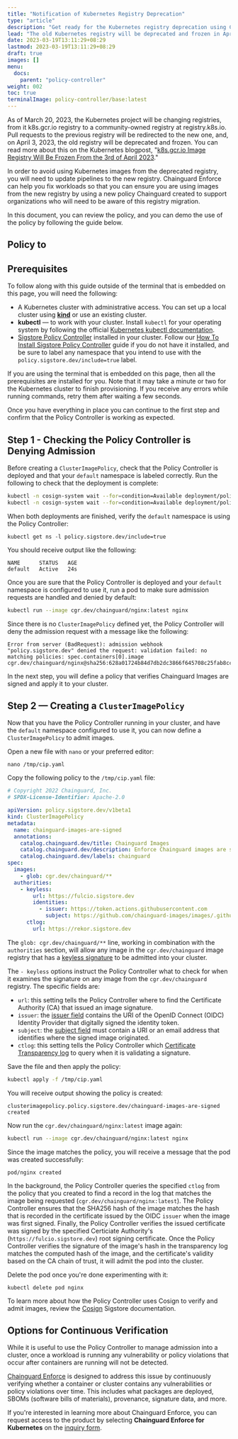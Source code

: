 ```yaml
---
title: "Notification of Kubernetes Registry Deprecation"
type: "article"
description: "Get ready for the Kubernetes registry deprecation using Chainguard Enforce"
lead: "The old Kubernetes registry will be deprecated and frozen in April 2023"
date: 2023-03-19T13:11:29+08:29
lastmod: 2023-03-19T13:11:29+08:29
draft: true
images: []
menu:
  docs:
    parent: "policy-controller"
weight: 002
toc: true
terminalImage: policy-controller/base:latest
---
```


As of March 20, 2023, the Kubernetes project will be changing registries, from it k8s.gcr.io registry to a community-owned registry at registry.k8s.io. Pull requests to the previous registry will be redirected to the new one, and, on April 3, 2023, the old registry will be deprecated and frozen. You can read more about this on the Kubernetes blogpost, "[k8s.gcr.io Image Registry Will Be Frozen From the 3rd of April 2023](https://kubernetes.io/blog/2023/02/06/k8s-gcr-io-freeze-announcement/)."

In order to avoid using Kubernetes images from the deprecated registry, you will need to update pipelines to the new registry. Chainguard Enforce can help you fix workloads so that you can ensure you are using images from the new registry by using a new policy Chainguard created to support organizations who will need to be aware of this registry migration.

In this document, you can review the policy, and you can demo the use of the policy by following the guide below.

## Policy to 

## Prerequisites

To follow along with this guide outside of the terminal that is embedded on this page, you will need the following:

* A Kubernetes cluster with administrative access. You can set up a local cluster using [**kind**](https://kind.sigs.k8s.io/docs/user/quick-start/#installation) or use an existing cluster.
* **kubectl** — to work with your cluster. Install `kubectl` for your operating system by following the official [Kubernetes kubectl documentation](https://kubernetes.io/docs/tasks/tools/#kubectl).
* [Sigstore Policy Controller](https://docs.sigstore.dev/policy-controller/overview/) installed in your cluster. Follow our [How To Install Sigstore Policy Controller](https://edu.chainguard.dev/open-source/sigstore/policy-controller/how-to-install-policy-controller/) guide if you do not have it installed, and be sure to label any namespace that you intend to use with the `policy.sigstore.dev/include=true` label.

If you are using the terminal that is embedded on this page, then all the prerequisites are installed for you. Note that it may take a minute or two for the Kubernetes cluster to finish provisioning. If you receive any errors while running commands, retry them after waiting a few seconds.

Once you have everything in place you can continue to the first step and confirm that the Policy Controller is working as expected.

## Step 1 - Checking the Policy Controller is Denying Admission

Before creating a `ClusterImagePolicy`, check that the Policy Controller is deployed and that your `default` namespace is labeled correctly. Run the following to check that the deployment is complete:

```bash
kubectl -n cosign-system wait --for=condition=Available deployment/policy-controller-webhook && \
kubectl -n cosign-system wait --for=condition=Available deployment/policy-controller-policy-webhook
```

When both deployments are finished, verify the `default` namespace is using the Policy Controller:

```
kubectl get ns -l policy.sigstore.dev/include=true
```

You should receive output like the following:

```
NAME      STATUS   AGE
default   Active   24s
```

Once you are sure that the Policy Controller is deployed and your `default` namespace is configured to use it, run a pod to make sure admission requests are handled and denied by default:

```bash
kubectl run --image cgr.dev/chainguard/nginx:latest nginx
```

Since there is no `ClusterImagePolicy` defined yet, the Policy Controller will deny the admission request with a message like the following:

```
Error from server (BadRequest): admission webhook "policy.sigstore.dev" denied the request: validation failed: no matching policies: spec.containers[0].image
cgr.dev/chainguard/nginx@sha256:628a01724b84d7db2dc3866f645708c25fab8cce30b98d3e5b76696291d65c4a
```

In the next step, you will define a policy that verifies Chainguard Images are signed and apply it to your cluster.

## Step 2 — Creating a `ClusterImagePolicy`

Now that you have the Policy Controller running in your cluster, and have the `default` namespace configured to use it, you can now define a `ClusterImagePolicy` to admit images.

Open a new file with `nano` or your preferred editor:

```shell
nano /tmp/cip.yaml
```

Copy the following policy to the `/tmp/cip.yaml` file:

```yaml
# Copyright 2022 Chainguard, Inc.
# SPDX-License-Identifier: Apache-2.0

apiVersion: policy.sigstore.dev/v1beta1
kind: ClusterImagePolicy
metadata:
  name: chainguard-images-are-signed
  annotations:
    catalog.chainguard.dev/title: Chainguard Images
    catalog.chainguard.dev/description: Enforce Chainguard images are signed
    catalog.chainguard.dev/labels: chainguard
spec:
  images:
    - glob: cgr.dev/chainguard/**
  authorities:
    - keyless:
        url: https://fulcio.sigstore.dev
        identities:
          - issuer: https://token.actions.githubusercontent.com
            subject: https://github.com/chainguard-images/images/.github/workflows/release.yaml@refs/heads/main
      ctlog:
        url: https://rekor.sigstore.dev
```

The `glob: cgr.dev/chainguard/**` line, working in combination with the `authorities` section, will allow any image in the `cgr.dev/chainguard` image registry that has a [keyless signature](https://docs.sigstore.dev/cosign/keyless/) to be admitted into your cluster.

The `- keyless` options instruct the Policy Controller what to check for when it examines the signature on any image from the `cgr.dev/chainguard` registry. The specific fields are:

* `url`: this setting tells the Policy Controller where to find the Certificate Authority (CA) that issued an image signature.
* `issuer`: the [issuer field](https://github.com/sigstore/fulcio/blob/main/docs/oid-info.md#1361415726411--issuer) contains the URI of the OpenID Connect (OIDC) Identity Provider that digitally signed the identity token.
* `subject`: the [subject field](https://github.com/sigstore/fulcio/blob/main/docs/certificate-specification.md#issued-certificate) must contain a URI or an email address that identifies where the signed image originated.
* `ctlog`: this setting tells the Policy Controller which [Certificate Transparency log](/open-source/sigstore/rekor/an-introduction-to-rekor/#transparency-log) to query when it is validating a signature.

Save the file and then apply the policy:

```bash
kubectl apply -f /tmp/cip.yaml
```

You will receive output showing the policy is created:

```
clusterimagepolicy.policy.sigstore.dev/chainguard-images-are-signed created
```

Now run the `cgr.dev/chainguard/nginx:latest` image again:

```bash
kubectl run --image cgr.dev/chainguard/nginx:latest nginx
```

Since the image matches the policy, you will receive a message that the pod was created successfully:

```
pod/nginx created
```

In the background, the Policy Controller queries the specified `ctlog` from the policy that you created to find a record in the log that matches the image being requested (`cgr.dev/chainguard/nginx:latest`). The Policy Controller ensures that the SHA256 hash of the image matches the hash that is recorded in the certificate issued by the OIDC `issuer` when the image was first signed. Finally, the Policy Controller verifies the issued certificate was signed by the specified Certiciate Authority's (`https://fulcio.sigstore.dev`) root signing certificate. Once the Policy Controller verifies the signature of the image's hash in the transparency log matches the computed hash of the image, and the certificate's validity based on the CA chain of trust, it will admit the pod into the cluster.

Delete the pod once you're done experimenting with it:

```
kubectl delete pod nginx
```

To learn more about how the Policy Controller uses Cosign to verify and admit images, review the [Cosign](https://docs.sigstore.dev/cosign/overview/) Sigstore documentation.

## Options for Continuous Verification

While it is useful to use the Policy Controller to manage admission into a cluster, once a workload is running any vulnerability or policy violations that occur after containers are running will not be detected.

[Chainguard Enforce](/chainguard/chainguard-enforce/chainguard-enforce-kubernetes/understanding-continuous-verification/) is designed to address this issue by continuously verifying whether a container or cluster contains any vulnerabilities or policy violations over time. This includes what packages are deployed, SBOMs (software bills of materials), provenance, signature data, and more.

If you're interested in learning more about Chainguard Enforce, you can request access to the product by selecting **Chainguard Enforce for Kubernetes** on the [inquiry form](https://www.chainguard.dev/get-demo?utm_source=docs).
